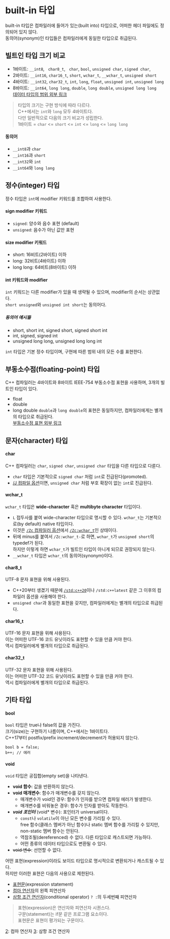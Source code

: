 # built-in 타입
built-in 타입은 컴파일러에 들어가 있는(built into) 타입으로, 어떠한 헤더 파일에도 정의되어 있지 않다.  
동의어(synonym)인 타입들은 컴파일러에게 동일한 타입으로 취급된다.
## 빌트인 타입 크기 비교
- 1바이트: `__int8`, &nbsp; `char8_t`, &nbsp; `char`, `bool`, `unsigned char`, `signed char`, 
- 2바이트: `__int16`, `char16_t`, `short`, `wchar_t`, `__wchar_t`, `unsigned short`
- 4바이트: `__int32`, `char32_t`, `int`, `long`, `float`, `unsigned int`, `unsigned long`
- 8바이트: `__int64`, `long long`, `double`, `long double`, `unsigned long long`  
[데이터 타입의 범위 외부 링크][1]  
  
> 타입의 크기는 구현 방식에 따라 다르다.  
> C++에서는 `int`와 `long` 모두 4바이트다.  
> 다만 일반적으로 다음의 크기 비교가 성립한다.  
> 1바이트 = `char` <= `short` <= `int` <= `long` <= `long long`
#### 동의어
- `__int8`과 `char`
- `__int16`과 `short`
- `__int32`와 `int`
- `__int64`와 `long long`
## 정수(integer) 타입
정수 타입은 `int`에 modifier 키워드를 조합하여 사용한다.
#### sign modifier 키워드
- `signed`: 양수와 음수 표현 (default)
- `unsigned`: 음수가 아닌 값만 표현
#### size modifier 키워드
- short: 16비트(2바이트) 이하
- long: 32비트(4바이트) 이하
- long long: 64비트(8바이트) 이하
#### int 키워드와 modifier
`int` 키워드는 다른 modifier가 있을 때 생략될 수 있으며, modifier의 순서는 상관없다.  
`short unsigned`와 `unsigned int short`는 동의어다.  
##### 동의어 예시들
- short, short int, signed short, signed short int
- int, signed, signed int
- unsigned long long, unsigned long long int


`int` 타입은 기본 정수 타입이며, 구현에 따른 범위 내의 모든 수를 표현한다.  

## 부동소수점(floating-point) 타입
C++ 컴파일러는 4바이트와 8바이트 IEEE-754 부동소수점 표현을 사용하며, 3개의 빌트인 타입이 있다.
- float
- double
- long double
`double`과 `long double`의 표현은 동일하지만, 컴파일러에게는 별개의 타입으로 취급된다.  
[부동소수점 표현 외부 링크][5]

## 문자(character) 타입
#### char
C++ 컴파일러는 `char`, `signed char`, `unsigned char` 타입을 다른 타입으로 다룬다.
- `char` 타입은 기본적으로 `signed char` 처럼 `int`로 진급된다(promoted).
- [/J 컴파일 옵션][1]이면, `unsigned char` 처럼 부호 확장이 없는 `int`로 진급된다.
#### wchar_t
`wchar_t` 타입은 **wide-character** 혹은 **multibyte character** 타입이다.  
- `L` 접두사를 붙여 wide-character 타입으로 명시할 수 있다.
`wchar_t`는 기본적으로(by default) native 타입이다.
- 이것은 [`/Zc` 컴파일러 옵션][2]에서 [`/Zc:wchar_t`][3]인 상태이다.
- 뒤에 minus를 붙여서 `/Zc:wchar_t-`로 하면, `wchar_t`가 `unsigned short`의 typedef가 된다.  
하지만 이렇게 하면 `wchar_t`가 빌트인 타입이 아니게 되므로 권장되지 않는다.
- `__wchar_t` 타입은 `wchar_t`의 동의어(synonym)이다.
#### char8_t
UTF-8 문자 표현을 위해 사용된다.
- C++20부터 생겼기 때문에 [`/std:c++20`][4]이나 `/std:c++latest` 같은 그 이후의 컴파일러 옵션을 사용해야 한다.
- `unsigned char`과 동일한 표현을 갖지만, 컴파일러에게는 별개의 타입으로 취급된다.
#### char16_t
UTF-16 문자 표현을 위해 사용된다.  
이는 어떠한 UTF-16 코드 유닛이라도 표현할 수 있을 만큼 커야 한다.  
역시 컴파일러에게 별개의 타입으로 취급된다.
#### char32_t
UTF-32 문자 표현을 위해 사용된다.  
이는 어떠한 UTF-32 코드 유닛이라도 표현할 수 있을 만큼 커야 한다.  
역시 컴파일러에게 별개의 타입으로 취급된다.



## 기타 타입
#### bool
`bool` 타입은 true나 false의 값을 가진다.  
크기(size)는 구현하기 나름이며, C++에서는 1바이트다.  
C++17부터 postfix/prefix increment/decrement가 허용되지 않는다.  
```
bool b = false;
b++; // 에러
```
#### void
`void` 타입은 공집합(empty set)을 나타낸다.  
- **void 함수**: 값을 반환하지 않는다.
- **void 매개변수**: 함수가 매개변수를 갖지 않는다.
  - 매개변수가 void인 경우: 함수가 인자를 받으면 컴파일 에러가 발생한다.
  - 매개변수를 비워놓은 경우: 함수가 인자를 받아도 작동한다.
- ***void 포인터*** (void* 변수): 포인터가 universal이다.
  - `const`나 `volatile`이 아닌 모든 변수를 가리킬 수 있다.  
  free 함수(클래스 멤버가 아닌 함수)나 static 멤버 함수를 가리킬 수 있지만, non-static 멤버 함수는 안된다.
  - 역참조될(dereferenced) 수 없다. 다른 타입으로 캐스트되면 가능하다.
  - 어떤 종류의 데이터 타입으로도 변환될 수 있다.
- ~~void 변수~~: 선언할 수 없다.

어떤 표현(expression)이라도 보이드 타입으로 명시적으로 변환되거나 캐스트될 수 있다.  
하지만 이러한 표현은 다음의 사용으로 제한된다.
- [표현문][1](expression statement)
- [컴마 연산자][2]의 왼쪽 피연산자
- [삼항 조건 연산자][3](conditional operator) `? :`의 두세번째 피연산자
> 표현(expression)은 연산자와 피연산자 시퀀스다.  
> 구문(statement)는 if문 같은 프로그램 요소이다.  
> 표현문은 표현이 평가되는 구문이다.


[1]: https://docs.microsoft.com/en-us/cpp/cpp/data-type-ranges?view=msvc-170




[1]: https://docs.microsoft.com/en-us/cpp/build/reference/j-default-char-type-is-unsigned?view=msvc-170
[2]: https://docs.microsoft.com/en-us/cpp/build/reference/zc-conformance?view=msvc-170
[3]: https://docs.microsoft.com/en-us/cpp/build/reference/zc-wchar-t-wchar-t-is-native-type?view=msvc-170
[4]: https://docs.microsoft.com/en-us/cpp/build/reference/std-specify-language-standard-version?view=msvc-170
[5]: https://docs.microsoft.com/en-us/cpp/build/ieee-floating-point-representation?view=msvc-170



[1]: 표현문
[2]: 컴마 연산자
[3]: 삼항 조건 연산자

